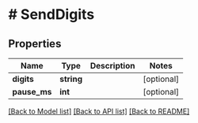 # # SendDigits

## Properties

Name | Type | Description | Notes
------------ | ------------- | ------------- | -------------
**digits** | **string** |  | [optional] 
**pause_ms** | **int** |  | [optional] 

[[Back to Model list]](../../README.md#documentation-for-models) [[Back to API list]](../../README.md#documentation-for-api-endpoints) [[Back to README]](../../README.md)


